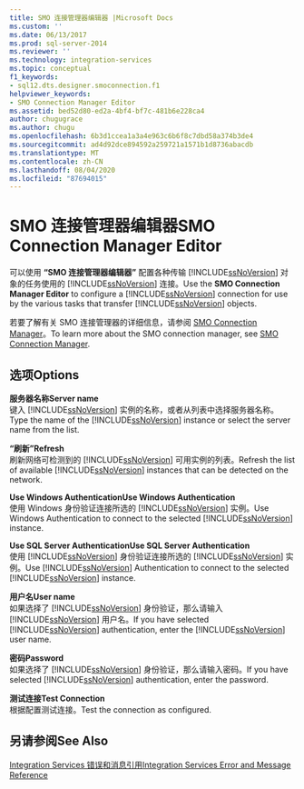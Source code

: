 ```yaml
---
title: SMO 连接管理器编辑器 |Microsoft Docs
ms.custom: ''
ms.date: 06/13/2017
ms.prod: sql-server-2014
ms.reviewer: ''
ms.technology: integration-services
ms.topic: conceptual
f1_keywords:
- sql12.dts.designer.smoconnection.f1
helpviewer_keywords:
- SMO Connection Manager Editor
ms.assetid: bed52d80-ed2a-4bf4-bf7c-481b6e228ca4
author: chugugrace
ms.author: chugu
ms.openlocfilehash: 6b3d1ccea1a3a4e963c6b6f8c7dbd58a374b3de4
ms.sourcegitcommit: ad4d92dce894592a259721a1571b1d8736abacdb
ms.translationtype: MT
ms.contentlocale: zh-CN
ms.lasthandoff: 08/04/2020
ms.locfileid: "87694015"
---
```

# <a name="smo-connection-manager-editor"></a><span data-ttu-id="05191-102">SMO 连接管理器编辑器</span><span class="sxs-lookup"><span data-stu-id="05191-102">SMO Connection Manager Editor</span></span>
  <span data-ttu-id="05191-103">可以使用 **“SMO 连接管理器编辑器”** 配置各种传输 [!INCLUDE[ssNoVersion](../includes/ssnoversion-md.md)] 对象的任务使用的 [!INCLUDE[ssNoVersion](../includes/ssnoversion-md.md)] 连接。</span><span class="sxs-lookup"><span data-stu-id="05191-103">Use the **SMO Connection Manager Editor** to configure a [!INCLUDE[ssNoVersion](../includes/ssnoversion-md.md)] connection for use by the various tasks that transfer [!INCLUDE[ssNoVersion](../includes/ssnoversion-md.md)] objects.</span></span>  
  
 <span data-ttu-id="05191-104">若要了解有关 SMO 连接管理器的详细信息，请参阅 [SMO Connection Manager](connection-manager/smo-connection-manager.md)。</span><span class="sxs-lookup"><span data-stu-id="05191-104">To learn more about the SMO connection manager, see [SMO Connection Manager](connection-manager/smo-connection-manager.md).</span></span>  
  
## <a name="options"></a><span data-ttu-id="05191-105">选项</span><span class="sxs-lookup"><span data-stu-id="05191-105">Options</span></span>  
 <span data-ttu-id="05191-106">**服务器名称**</span><span class="sxs-lookup"><span data-stu-id="05191-106">**Server name**</span></span>  
 <span data-ttu-id="05191-107">键入 [!INCLUDE[ssNoVersion](../includes/ssnoversion-md.md)] 实例的名称，或者从列表中选择服务器名称。</span><span class="sxs-lookup"><span data-stu-id="05191-107">Type the name of the [!INCLUDE[ssNoVersion](../includes/ssnoversion-md.md)] instance or select the server name from the list.</span></span>  
  
 <span data-ttu-id="05191-108">**“刷新”**</span><span class="sxs-lookup"><span data-stu-id="05191-108">**Refresh**</span></span>  
 <span data-ttu-id="05191-109">刷新网络可检测到的 [!INCLUDE[ssNoVersion](../includes/ssnoversion-md.md)] 可用实例的列表。</span><span class="sxs-lookup"><span data-stu-id="05191-109">Refresh the list of available [!INCLUDE[ssNoVersion](../includes/ssnoversion-md.md)] instances that can be detected on the network.</span></span>  
  
 <span data-ttu-id="05191-110">**Use Windows Authentication**</span><span class="sxs-lookup"><span data-stu-id="05191-110">**Use Windows Authentication**</span></span>  
 <span data-ttu-id="05191-111">使用 Windows 身份验证连接所选的 [!INCLUDE[ssNoVersion](../includes/ssnoversion-md.md)] 实例。</span><span class="sxs-lookup"><span data-stu-id="05191-111">Use Windows Authentication to connect to the selected [!INCLUDE[ssNoVersion](../includes/ssnoversion-md.md)] instance.</span></span>  
  
 <span data-ttu-id="05191-112">**Use SQL Server Authentication**</span><span class="sxs-lookup"><span data-stu-id="05191-112">**Use SQL Server Authentication**</span></span>  
 <span data-ttu-id="05191-113">使用 [!INCLUDE[ssNoVersion](../includes/ssnoversion-md.md)] 身份验证连接所选的 [!INCLUDE[ssNoVersion](../includes/ssnoversion-md.md)] 实例。</span><span class="sxs-lookup"><span data-stu-id="05191-113">Use [!INCLUDE[ssNoVersion](../includes/ssnoversion-md.md)] Authentication to connect to the selected [!INCLUDE[ssNoVersion](../includes/ssnoversion-md.md)] instance.</span></span>  
  
 <span data-ttu-id="05191-114">**用户名**</span><span class="sxs-lookup"><span data-stu-id="05191-114">**User name**</span></span>  
 <span data-ttu-id="05191-115">如果选择了 [!INCLUDE[ssNoVersion](../includes/ssnoversion-md.md)] 身份验证，那么请输入 [!INCLUDE[ssNoVersion](../includes/ssnoversion-md.md)] 用户名。</span><span class="sxs-lookup"><span data-stu-id="05191-115">If you have selected [!INCLUDE[ssNoVersion](../includes/ssnoversion-md.md)] authentication, enter the [!INCLUDE[ssNoVersion](../includes/ssnoversion-md.md)] user name.</span></span>  
  
 <span data-ttu-id="05191-116">**密码**</span><span class="sxs-lookup"><span data-stu-id="05191-116">**Password**</span></span>  
 <span data-ttu-id="05191-117">如果选择了 [!INCLUDE[ssNoVersion](../includes/ssnoversion-md.md)] 身份验证，那么请输入密码。</span><span class="sxs-lookup"><span data-stu-id="05191-117">If you have selected [!INCLUDE[ssNoVersion](../includes/ssnoversion-md.md)] authentication, enter the password.</span></span>  
  
 <span data-ttu-id="05191-118">**测试连接**</span><span class="sxs-lookup"><span data-stu-id="05191-118">**Test Connection**</span></span>  
 <span data-ttu-id="05191-119">根据配置测试连接。</span><span class="sxs-lookup"><span data-stu-id="05191-119">Test the connection as configured.</span></span>  
  
## <a name="see-also"></a><span data-ttu-id="05191-120">另请参阅</span><span class="sxs-lookup"><span data-stu-id="05191-120">See Also</span></span>  
 [<span data-ttu-id="05191-121">Integration Services 错误和消息引用</span><span class="sxs-lookup"><span data-stu-id="05191-121">Integration Services Error and Message Reference</span></span>](../../2014/integration-services/integration-services-error-and-message-reference.md)  
  
  
